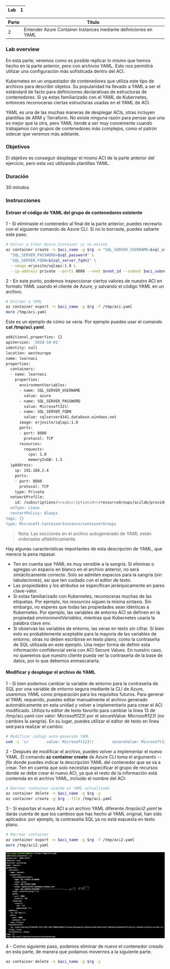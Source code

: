 | Lab |  1 |
| --  | -- |

| Parte | Título | 
| --  | -- |
| 2 | Entender Azure Container Instances mediante definiciones en YAML |

### Lab overview
En esta parte, veremos como es posible replicar lo mismo que hemos hecho en la parte anterior, pero con archivos YAML. Esto nos permitirá utilizar una configuración más sofisticada dentro del ACI.

Kubernetes en un orquestador de contenedores que utiliza este tipo de archivos para describir objetos. Su popularidad ha llevado a YAML a ser el estándard de facto para definiciones declarativas de estructuras de contenedores. Si ya estas familiarizado con el YAML de Kubernetes, entonces reconoceras ciertas estructuras usadas en el YAML de ACI.

YAML es una de las muchas maneras de desplegar ACIs, otras incluyen plantillas de ARM y Terraform. No existe ninguna razón para pensar que una es mejor que la otra, pero YAML tiende a ser muy conveniente cuando trabajamos con grupos de contenedores más complejos, como el patrón sidecar que veremos más adelante.

### Objetivos

El objetivo es conseguir desplegar el mismo ACI de la parte anterior del ejercicio, pero esta vez utilizando plantillas YAML.

### Duración
30 minutos

### Instrucciones

#### Extraer el código de YAML del grupo de contenedores existente

1 - Si eliminaste el contenedor al final de la parte anterior, puedes recrearlo con el siguiente comando de Azure CLI. Si no lo borraste, puedes saltarte este paso.

```bash
# Volver a Crear Azure Container si no existe
az container create -n $aci_name -g $rg -e "SQL_SERVER_USERNAME=$sql_username" \
  "SQL_SERVER_PASSWORD=$sql_password" \
  "SQL_SERVER_FQDN=${sql_server_fqdn}" \
  --image erjosito/sqlapi:1.0 \
  --ip-address private --ports 8080 --vnet $vnet_id --subnet $aci_subnet_id
```

2 - En este punto, podemos inspeccionar ciertos valores de nuestro ACI en formato YAML usando el cliente de Azure, y salvando el código YAML en un archivo.

```bash
# Extraer a YAML
az container export -n $aci_name -g $rg -f /tmp/aci.yaml
more /tmp/aci.yaml
```

Este es un ejemplo de cómo se vería. Por ejemplo puedes usar el comando **cat /tmp/aci.yaml**.

```bash
additional_properties: {}
apiVersion: '2018-10-01'
identity: null
location: westeurope
name: learnaci
properties:
  containers:
  - name: learnaci
    properties:
      environmentVariables:
      - name: SQL_SERVER_USERNAME
        value: azure
      - name: SQL_SERVER_PASSWORD
        value: Microsoft321!
      - name: SQL_SERVER_FQDN
        value: sqlserver4341.database.windows.net
      image: erjosito/sqlapi:1.0
      ports:
      - port: 8080
        protocol: TCP
      resources:
        requests:
          cpu: 1.0
          memoryInGB: 1.5
  ipAddress:
    ip: 192.168.2.4
    ports:
    - port: 8080
      protocol: TCP
    type: Private
  networkProfile:
    id: /subscriptions/<<subscriptionid>>/resourceGroups/acilab/providers/Microsoft.Network/networkProfiles/aci-network-profile-acivnet-aci
  osType: Linux
  restartPolicy: Always
tags: {}
type: Microsoft.ContainerInstance/containerGroups
```

> Nota: Las secciones en el archivo autogenerado de YAML están ordenadas alfabéticamente.

Hay algunas características importantes de esta descripción de YAML, que merece la pena repasar.
- Ten en cuenta que YAML es muy sensible a la sangría. Si eliminas o agregas un espacio en blanco en el archivo anterior, no será sintácticamente correcto. Solo se admiten espacios para la sangría (sin tabulaciones), así que ten cuidado con el editor de texto.
- Las propiedades y los atributos se especifican jerárquicamente en pares clave-valor.
- Si estas familiarizado con Kubernetes, reconoceras muchas de las etiquetas. Por ejemplo, los _resources_ siguen la misma sintaxis. Sin embargo, no esperes que todas las propiedades sean idénticas a Kubernetes. Por ejemplo, las variables de entorno ACI se definen en la propiedad _environmentVariables_, mientras que Kubernetes usaría la palabra clave _env_.
- Si observas las variables de entorno, las veras en texto sin cifrar. Si bien esto es probablemente aceptable para la mayoría de las variables de entorno, otras no deben escribirse en texto plano, como la contraseña de SQL utilizada en este ejemplo. Una mejor forma de definir esta información confidencial sería con ACI Secure Values. En nuestro caso, no queremos que nuestro cliente pueda ver la contraseña de la base de datos, por lo que debemos enmascararla.

#### Modificar y desplegar el archivo de YAML

1 - Si bien podemos cambiar la variable de entorno para la contraseña de SQL por una variable de entorno segura mediante la CLI de Azure, usaremos YAML como preparación para los requisitos futuros. Para generar el YAML requerido, puedes editar manualmente el archivo generado automáticamente en esta unidad y volver a implementarlo para crear el ACI modificado. Utiliza tu editor de texto favorito para cambiar la línea 13 de /tmp/aci.yaml con valor: Microsoft123! por el secureValue: Microsoft123! (no cambies la sangría). En su lugar, puedes utilizar el editor de texto en línea sed para realizar el cambio:

```bash
# Modificar código auto-generado YAML
sed -i 's/        value: Microsoft123!/        secureValue: Microsoft123!/g' /tmp/aci.yaml
```

2 - Después de modificar el archivo, puedes volver a implementar el nuevo YAML. El comando **az container create** de Azure CLI toma el argumento _--file_ donde puedes indicar la descripción YAML del contenedor que se va a crear. Ten en cuenta que solo necesitas especificar el grupo de recursos donde se debe crear el nuevo ACI, ya que el resto de la información está contenida en el archivo YAML, incluido el nombre del ACI: 

```bash
# Recrear container usando el YAML actualizado 
az container delete -n $aci_name -g $rg -y
az container create -g $rg --file /tmp/aci.yaml
```

3 - Si exportas el nuevo ACI a un archivo YAML diferente _/tmp/aci2.yaml_ te darás cuenta de que los cambios que has hecho al YAML original, han sido aplicados: por ejemplo, la contraseña SQL ya no está expuesta en texto plano.

```bash
# Recrear container
az container export -n $aci_name -g $rg -f /tmp/aci2.yaml
more /tmp/aci2.yaml
```

![Secure password yaml](../..//Recursos/2%20-%20Seguridad%20en%20el%20cloud/lab1_module2_part2_SecurePass.png)

4 - Como siguiente paso, podemos eliminar de nuevo el contenedor creado en esta parte, de manera que podamos movernos a la siguiente parte.

```bash
az container delete -n $aci_name -g $rg -y
```
